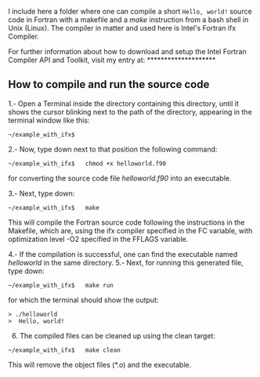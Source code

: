 I include here a folder where one can compile a short `Hello, world!` source code in Fortran with a makefile and a *make* instruction from a bash shell in Unix (Linux). The compiler in matter and used here is Intel's Fortran ifx Compiler.

For further information about how to download and setup the Intel Fortran Compiler API and Toolkit, visit my entry at: ********************

<h2>How to compile and run the source code</h2>

1.- Open a Terminal inside the directory containing this directory, until it shows the cursor blinking next to the path of the directory, appearing in the terminal window like this:

```
~/example_with_ifx$
```

2.- Now, type down next to that position the following command:

```
~/example_with_ifx$   chmod +x helloworld.f90
```

for converting the source code file *helloworld.f90* into an executable.

3.- Next, type down:

``` 
~/example_with_ifx$   make
```

This will compile the Fortran source code following the instructions in the Makefile, which are, using the ifx compiler specified in the FC variable, with optimization level -O2 specified in the FFLAGS variable.

4.- If the compilation is successful, one can find the executable named *helloworld* in the same directory.
5.- Next, for running this generated file, type down:

```
~/example_with_ifx$   make run
```

for which the terminal should show the output:

```
> ./helloworld
>  Hello, world!
```

6. The compiled files can be cleaned up using the clean target:

```
~/example_with_ifx$   make clean
```

This will remove the object files (*.o) and the executable.
